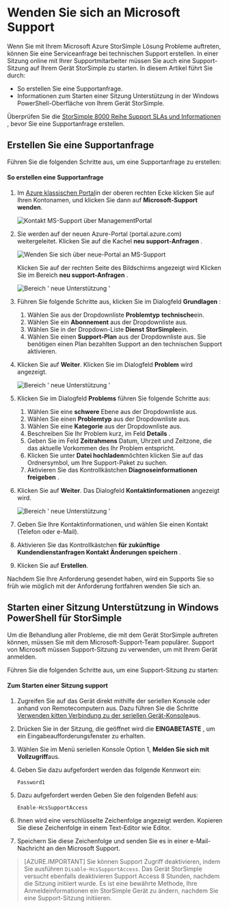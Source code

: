 <properties 
   pageTitle="Wenden Sie sich an Microsoft Support | Microsoft Azure"
   description="Erfahren Sie, wie Sie eine Supportanfrage erstellen und diese dann Support-Sitzung auf Ihrem Gerät StorSimple."
   services="storsimple"
   documentationCenter=""
   authors="alkohli"
   manager="carmonm"
   editor="" />
<tags 
   ms.service="storsimple"
   ms.devlang="na"
   ms.topic="article"
   ms.tgt_pltfrm="na"
   ms.workload="na"
   ms.date="09/21/2016"
   ms.author="alkohli" />

# <a name="contact-microsoft-support"></a>Wenden Sie sich an Microsoft Support

Wenn Sie mit Ihrem Microsoft Azure StorSimple Lösung Probleme auftreten, können Sie eine Serviceanfrage bei technischen Support erstellen. In einer Sitzung online mit Ihrer Supportmitarbeiter müssen Sie auch eine Support-Sitzung auf Ihrem Gerät StorSimple zu starten. In diesem Artikel führt Sie durch:

- So erstellen Sie eine Supportanfrage.
- Informationen zum Starten einer Sitzung Unterstützung in der Windows PowerShell-Oberfläche von Ihrem Gerät StorSimple.

Überprüfen Sie die [StorSimple 8000 Reihe Support SLAs und Informationen](https://msdn.microsoft.com/library/mt433077.aspx) , bevor Sie eine Supportanfrage erstellen.

## <a name="create-a-support-request"></a>Erstellen Sie eine Supportanfrage

Führen Sie die folgenden Schritte aus, um eine Supportanfrage zu erstellen:

#### <a name="to-create-a-support-request"></a>So erstellen eine Supportanfrage

1. Im [Azure klassischen Portal](https://manage.windowsazure.com/)in der oberen rechten Ecke klicken Sie auf Ihren Kontonamen, und klicken Sie dann auf **Microsoft-Support wenden**.

    ![Kontakt MS-Support über ManagementPortal](./media/storsimple-contact-microsoft-support/Ibiza1.png)

2. Sie werden auf der neuen Azure-Portal (portal.azure.com) weitergeleitet. Klicken Sie auf die Kachel **neu support-Anfragen** .

    ![Wenden Sie sich über neue-Portal an MS-Support](./media/storsimple-contact-microsoft-support/Ibiza2.png)

    Klicken Sie auf der rechten Seite des Bildschirms angezeigt wird Klicken Sie im Bereich **neu support-Anfragen** . 

    ![Bereich ' neue Unterstützung '](./media/storsimple-contact-microsoft-support/Ibiza3a.png)

3. Führen Sie folgende Schritte aus, klicken Sie im Dialogfeld **Grundlagen** :                                
    1. Wählen Sie aus der Dropdownliste **Problemtyp** **technische**ein.
    2. Wählen Sie ein **Abonnement** aus der Dropdownliste aus.
    3. Wählen Sie in der Dropdown-Liste **Dienst** **StorSimple**ein. 
    4. Wählen Sie einen **Support-Plan** aus der Dropdownliste aus. Sie benötigen einen Plan bezahlten Support an den technischen Support aktivieren.

4. Klicken Sie auf **Weiter**. Klicken Sie im Dialogfeld **Problem** wird angezeigt.

    ![Bereich ' neue Unterstützung '](./media/storsimple-contact-microsoft-support/Ibiza5a.png) 

5. Klicken Sie im Dialogfeld **Problems** führen Sie folgende Schritte aus:

    1.  Wählen Sie eine **schwere** Ebene aus der Dropdownliste aus.
    2.  Wählen Sie einen **Problemtyp** aus der Dropdownliste aus.
    3.  Wählen Sie eine **Kategorie** aus der Dropdownliste aus. 
    4.  Beschreiben Sie Ihr Problem kurz, im Feld **Details** .
    5.  Geben Sie im Feld **Zeitrahmens** Datum, Uhrzeit und Zeitzone, die das aktuelle Vorkommen des Ihr Problem entspricht.
    6.  Klicken Sie unter **Datei hochladen**möchten klicken Sie auf das Ordnersymbol, um Ihre Support-Paket zu suchen.
    7.  Aktivieren Sie das Kontrollkästchen **Diagnoseinformationen freigeben** .

6. Klicken Sie auf **Weiter**. Das Dialogfeld **Kontaktinformationen** angezeigt wird.

    ![Bereich ' neue Unterstützung '](./media/storsimple-contact-microsoft-support/Ibiza6a.png) 

7. Geben Sie Ihre Kontaktinformationen, und wählen Sie einen Kontakt (Telefon oder e-Mail). 

8. Aktivieren Sie das Kontrollkästchen **für zukünftige Kundendienstanfragen Kontakt Änderungen speichern** .

9. Klicken Sie auf **Erstellen**.

Nachdem Sie Ihre Anforderung gesendet haben, wird ein Supports Sie so früh wie möglich mit der Anforderung fortfahren wenden Sie sich an.

## <a name="start-a-support-session-in-windows-powershell-for-storsimple"></a>Starten einer Sitzung Unterstützung in Windows PowerShell für StorSimple

Um die Behandlung aller Probleme, die mit dem Gerät StorSimple auftreten können, müssen Sie mit dem Microsoft-Support-Team populärer. Support von Microsoft müssen Support-Sitzung zu verwenden, um mit Ihrem Gerät anmelden. 

Führen Sie die folgenden Schritte aus, um eine Support-Sitzung zu starten:

#### <a name="to-start-a-support-session"></a>Zum Starten einer Sitzung support

1. Zugreifen Sie auf das Gerät direkt mithilfe der seriellen Konsole oder anhand von Remotecomputern aus. Dazu führen Sie die Schritte [Verwenden kitten Verbindung zu der seriellen Gerät-Konsole](storsimple-deployment-walkthrough.md#use-putty-to-connect-to-the-device-serial-console)aus.

2. Drücken Sie in der Sitzung, die geöffnet wird die **EINGABETASTE** , um ein Eingabeaufforderungsfenster zu erhalten.

3. Wählen Sie im Menü seriellen Konsole Option 1, **Melden Sie sich mit Vollzugriff**aus.

4. Geben Sie dazu aufgefordert werden das folgende Kennwort ein: 

    `Password1`

5. Dazu aufgefordert werden Geben Sie den folgenden Befehl aus:

    `Enable-HcsSupportAccess`

6. Ihnen wird eine verschlüsselte Zeichenfolge angezeigt werden. Kopieren Sie diese Zeichenfolge in einem Text-Editor wie Editor.

7. Speichern Sie diese Zeichenfolge und senden Sie es in einer e-Mail-Nachricht an den Microsoft Support. 

> [AZURE.IMPORTANT] Sie können Support Zugriff deaktivieren, indem Sie ausführen `Disable-HcsSupportAccess`. Das Gerät StorSimple versucht ebenfalls deaktivieren Support Access 8 Stunden, nachdem die Sitzung initiiert wurde. Es ist eine bewährte Methode, Ihre Anmeldeinformationen ein StorSimple Gerät zu ändern, nachdem Sie eine Support-Sitzung initiieren.
